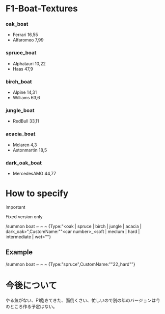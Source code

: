 # F1-Boat-Textures
### oak_boat
- Ferrari 16,55
- Alfaromeo 7,99

### spruce_boat
- Alphatauri 10,22
- Haas 47,9

### birch_boat
- Alpine 14,31
- Williams 63,6

### jungle_boat
- RedBull 33,11

### acacia_boat
- Mclaren 4,3
- Astonmartin 18,5

### dark_oak_boat
- MercedesAMG 44,77

# How to specify

> [!IMPORTANT]  
> Fixed version only

/summon boat ~ ~ ~ {Type:"<oak | spruce | birch | jungle | acacia | dark_oak>",CustomName:"\"\<car number>_<soft | medium | hard | intermediate | wet>\""}



## Example

/summon boat ~ ~ ~ {Type:"spruce",CustomName:"\"22_hard\""}

# 今後について

やる気がない、F1飽きてきた、面倒くさい、忙しいので別の年のバージョンは今のところ作る予定はない。
